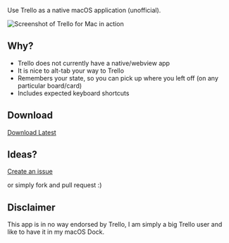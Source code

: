 Use Trello as a native macOS application (unofficial).

![Screenshot of Trello for Mac in action](https://trelloformac.nathanbirrell.me/screenshot.png)

## Why?

* Trello does not currently have a native/webview app
* It is nice to alt-tab your way to Trello
* Remembers your state, so you can pick up where you left off (on any particular board/card)
* Includes expected keyboard shortcuts

## Download

[Download Latest](https://github.com/nathanbirrell/trello-macos/releases/latest)

## Ideas?

[Create an issue](https://github.com/nathanbirrell/trello-macos/issues)

or simply fork and pull request :)

## Disclaimer

This app is in no way endorsed by Trello, I am simply a big Trello user and like to have it in my macOS Dock.
